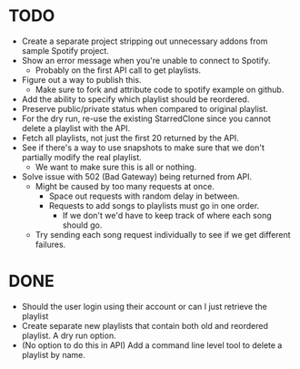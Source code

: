 # TODO
- Create a separate project stripping out unnecessary addons from sample Spotify project.
- Show an error message when you're unable to connect to Spotify.
    - Probably on the first API call to get playlists.
- Figure out a way to publish this.
    - Make sure to fork and attribute code to spotify example on github.
- Add the ability to specify which playlist should be reordered.
- Preserve public/private status when compared to original playlist.
- For the dry run, re-use the existing StarredClone since you cannot delete a playlist with the API.
- Fetch all playlists, not just the first 20 returned by the API.
- See if there's a way to use snapshots to make sure that we don't partially modify the real playlist.
    - We want to make sure this is all or nothing.
- Solve issue with 502 (Bad Gateway) being returned from API.
    - Might be caused by too many requests at once.
        - Space out requests with random delay in between.
        - Requests to add songs to playlists must go in one order.
            - If we don't we'd have to keep track of where each song should go.
    - Try sending each song request individually to see if we get different failures.

# DONE
- Should the user login using their account or can I just retrieve the playlist 
- Create separate new playlists that contain both old and reordered playlist. A dry run option.
- (No option to do this in API) Add a command line level tool to delete a playlist by name. 